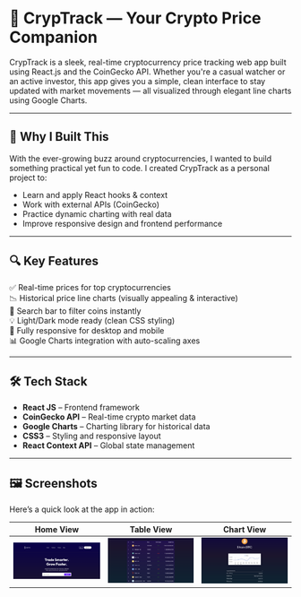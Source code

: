 # 🚀 CrypTrack — Your Crypto Price Companion

CrypTrack is a sleek, real-time cryptocurrency price tracking web app built using React.js and the CoinGecko API. Whether you're a casual watcher or an active investor, this app gives you a simple, clean interface to stay updated with market movements — all visualized through elegant line charts using Google Charts.

---

## 🧠 Why I Built This

With the ever-growing buzz around cryptocurrencies, I wanted to build something practical yet fun to code. I created CrypTrack as a personal project to:

- Learn and apply React hooks & context
- Work with external APIs (CoinGecko)
- Practice dynamic charting with real data
- Improve responsive design and frontend performance

---

## 🔍 Key Features

✅ Real-time prices for top cryptocurrencies  
📉 Historical price line charts (visually appealing & interactive)  
🔎 Search bar to filter coins instantly  
💡 Light/Dark mode ready (clean CSS styling)  
📱 Fully responsive for desktop and mobile  
📊 Google Charts integration with auto-scaling axes  

---

## 🛠️ Tech Stack

- **React JS** – Frontend framework  
- **CoinGecko API** – Real-time crypto market data  
- **Google Charts** – Charting library for historical data  
- **CSS3** – Styling and responsive layout  
- **React Context API** – Global state management

---

## 🖼️ Screenshots

Here’s a quick look at the app in action:

| Home View | Table View | Chart View |
|-----------|------------|------------|
| ![Home View](1.png) | ![Table View](2.png) | ![Chart View](3.png) |

